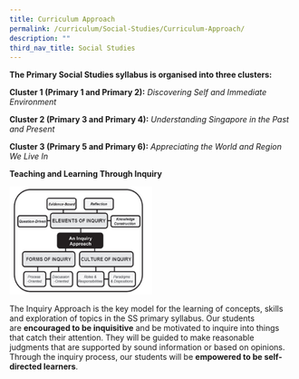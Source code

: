 ```yaml
---
title: Curriculum Approach
permalink: /curriculum/Social-Studies/Curriculum-Approach/
description: ""
third_nav_title: Social Studies
---
```

**The Primary Social Studies syllabus is organised into three clusters:**

  

**Cluster 1 (Primary 1 and Primary 2):** _Discovering Self and Immediate Environment_

**Cluster 2 (Primary 3 and Primary 4):** _Understanding Singapore in the Past and Present_

**Cluster 3 (Primary 5 and Primary 6):** _Appreciating the World and Region We Live In_

**Teaching and Learning Through Inquiry**


<img src="/images/SS.png" 
     style="width:50%">

The Inquiry Approach is the key model for the learning of concepts, skills and exploration of topics in the SS primary syllabus. Our students are **encouraged to be inquisitive** and be motivated to inquire into things that catch their attention. They will be guided to make reasonable judgments that are supported by sound information or based on opinions. Through the inquiry process, our students will be **empowered to be self-directed learners**.

